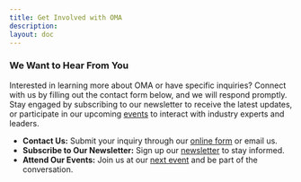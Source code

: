 ```yaml
---
title: Get Involved with OMA
description:
layout: doc
---
```


### We Want to Hear From You

Interested in learning more about OMA or have specific inquiries? Connect with us by filling out the contact form below, and we will respond promptly. Stay engaged by subscribing to our newsletter to receive the latest updates, or participate in our upcoming [events](/oma-events/test-events) to interact with industry experts and leaders.

* **Contact Us:** Submit your inquiry through our [online form](/contact-us) or email us.
* **Subscribe to Our Newsletter:** Sign up our [newsletter](/newsletter) to stay informed.
* **Attend Our Events:** Join us at our [next event](/oma-events/test-events) and be part of the conversation.